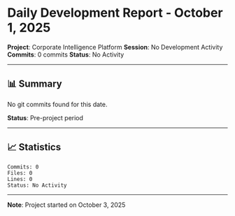 # Daily Development Report - October 1, 2025
**Project**: Corporate Intelligence Platform
**Session**: No Development Activity
**Commits**: 0 commits
**Status**: No Activity

---

## 📊 Summary

No git commits found for this date.

**Status**: Pre-project period

---

## 📈 Statistics

```
Commits: 0
Files: 0
Lines: 0
Status: No Activity
```

---

**Note**: Project started on October 3, 2025
